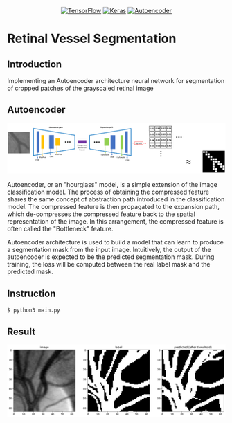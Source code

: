 <div align="center">

[![TensorFlow](https://img.shields.io/badge/TensorFlow-FF8000?style=for-the-badge&logo=tensorflow&logoColor=white)](https://github.com/tensorflow/tensorflow)
[![Keras](https://img.shields.io/badge/Keras-%23D00000.svg?style=for-the-badge&logo=Keras&logoColor=white)](https://keras.io/)
[![Autoencoder](https://img.shields.io/badge/Autoencoder-66B2FF.svg?style=for-the-badge&logoColor=white)](https://en.wikipedia.org/wiki/Autoencoder)
</div>


# Retinal Vessel Segmentation

## Introduction
Implementing an Autoencoder architecture neural network for segmentation of cropped patches of the grayscaled retinal image


## Autoencoder
![autoencoder](/Image/autoencoder.png)

Autoencoder, or an "hourglass" model, is a simple extension of the image classification model. The process of obtaining the compressed feature shares the same concept of abstraction path introduced in the classification model. The compressed feature is then propagated to the expansion path, which de-compresses the compressed feature back to the spatial representation of the image. In this arrangement, the compressed feature is often called the "Bottleneck" feature.


Autoencoder architecture is used to build a model that can learn to produce a segmentation mask from the input image. Intuitively, the output of the autoencoder is expected to be the predicted segmentation mask. During training, the loss will be computed between the real label mask and the predicted mask.


## Instruction
```
$ python3 main.py
```


## Result
[![Model Result](Image/result.png)](model.py)



